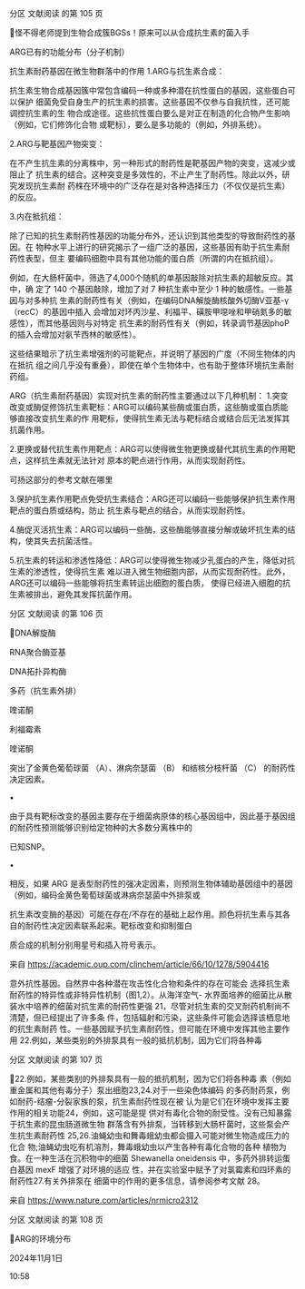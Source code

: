 分区 文献阅读 的第 105 页

怪不得老师提到生物合成簇BGSs！原来可以从合成抗生素的菌入手

ARG已有的功能分布（分子机制）

抗生素耐药基因在微生物群落中的作用
1.ARG与抗生素合成：

抗生素生物合成基因簇中常包含编码一种或多种潜在抗性蛋白的基因，这些蛋白可以保护
细菌免受自身生产的抗生素的损害。这些基因不仅参与自我抗性，还可能调控抗生素的生
物合成途径。这些抗性蛋白要么是对正在制造的化合物产生影响（例如，它们修饰化合物
或靶标），要么是多功能的（例如，外排系统）。

2.ARG与靶基因产物突变：

在不产生抗生素的分离株中，另一种形式的耐药性是靶基因产物的突变，这减少或阻止了
抗生素的结合。这种突变是多效性的，不止产生了耐药性。除此以外，研究发现抗生素耐
药株在环境中的广泛存在是对各种选择压力（不仅仅是抗生素）的反应。

3.内在抵抗组：

除了已知的抗生素耐药性基因的功能分布外，还认识到其他类型的导致耐药性的基因。在
物种水平上进行的研究揭示了一组广泛的基因，这些基因有助于抗生素耐药性表型，但主
要编码细胞中具有其他功能的蛋白质（所谓的内在抵抗组）。

例如，在大肠杆菌中，筛选了4,000个随机的单基因敲除对抗生素的超敏反应。其中，确
定了 140 个基因敲除，增加了对 7 种抗生素中至少 1 种的敏感性。一些基因与对多种抗
生素的耐药性有关（例如，在编码DNA解旋酶核酸外切酶V亚基-γ（recC）的基因中插入
会增加对环丙沙星、利福平、磺胺甲噁唑和甲硝氮多的敏感性），而其他基因则与对特定
抗生素的耐药性有关（例如，转录调节基因phoP的插入会增加对氨苄西林的敏感性）。

这些结果暗示了抗生素增强剂的可能靶点，并说明了基因的广度（不同生物体的内在抵抗
组之间几乎没有重叠），即使在单个生物体中，也有助于整体环境抗生素耐药组。

ARG（抗生素耐药基因）实现对抗生素的耐药性主要通过以下几种机制：
1.突变改变或酶促修饰抗生素靶标：ARG可以编码某些酶或蛋白质，这些酶或蛋白质能够直接改变抗生素的作
用靶标，使得抗生素无法与靶标结合或结合后无法发挥其抗菌作用。

2.更换或替代抗生素作用靶点：ARG可以使得微生物更换或替代其抗生素的作用靶点，这样抗生素就无法针对
原本的靶点进行作用，从而实现耐药性。

可扬这部分的参考文献在哪里

3.保护抗生素作用靶点免受抗生素结合：ARG还可以编码一些能够保护抗生素作用靶点的蛋白质或结构，防止
抗生素与靶点的结合，从而实现耐药性。

4.酶促灭活抗生素：ARG可以编码一些酶，这些酶能够直接分解或破坏抗生素的结构，使其失去抗菌活性。

5.抗生素的转运和渗透性降低：ARG可以使得微生物减少孔蛋白的产生，降低对抗生素的渗透性，使得抗生素
难以进入微生物细胞内部，从而实现耐药性。此外，ARG还可以编码一些能够将抗生素转运出细胞的蛋白质，
使得已经进入细胞的抗生素被排出，避免其发挥抗菌作用。

分区 文献阅读 的第 106 页

DNA解旋酶

RNA聚合酶亚基

DNA拓扑异构酶

多药（抗生素外排）

喹诺酮

利福霉素

喹诺酮

突出了金黄色葡萄球菌 （A）、淋病奈瑟菌 （B） 和结核分枝杆菌 （C） 的耐药性决定因素。

•

由于具有靶标改变的基因主要存在于细菌病原体的核心基因组中，因此基于基因组的耐药性预测能够识别给定物种的大多数分离株中的

已知SNP。

•

相反，如果 ARG 是表型耐药性的强决定因素，则预测生物体辅助基因组中的基因（例如，编码金黄色葡萄球菌或淋病奈瑟菌中外排泵或

抗生素改变酶的基因）可能在存在/不存在的基础上起作用。颜色将抗生素与其各自的耐药性决定因素联系起来。靶标改变和抑制蛋白

质合成的机制分别用星号和插入符号表示。

来自 <https://academic.oup.com/clinchem/article/66/10/1278/5904416>

意外抗性基因。自然界中各种潜在攻击性化合物和条件的存在可能会
选择抗生素耐药性的特异性或非特异性机制（图1,2）。从海洋空气-
水界面培养的细菌比从散装水中培养的细菌对抗生素的耐药性更强
21，尽管对抗生素的交叉耐药机制尚不清楚，但已经提出了许多条
件，包括辐射和污染，这些条件可能会选择该栖息地的抗生素耐药
性。一些基因赋予抗生素耐药性，但可能在环境中发挥其他主要作用
22.例如，某些类别的外排泵具有一般的抵抗机制，因为它们将各种毒

分区 文献阅读 的第 107 页

22.例如，某些类别的外排泵具有一般的抵抗机制，因为它们将各种毒
素（例如重金属和其他有毒分子）泵出细胞23,24.对于一些染色体编码
的多药耐药泵，例如耐药-结瘤-分裂家族的泵，抗生素耐药性现在被
认为是它们在环境中发挥主要作用的相关功能24，例如，这可能是提
供对有毒化合物的耐受性。没有已知暴露于抗生素的昆虫肠道微生物
群落含有外排泵，当转移到大肠杆菌时，这些泵会产生抗生素耐药性
25,26.油蝇幼虫和舞毒蛾幼虫都会摄入可能对微生物造成压力的化合
物;油蝇幼虫吃有机溶剂，舞毒蛾幼虫以产生各种有毒化合物的各种
植物为食。在一种生活在沉积物中的细菌 Shewanella
oneidensis 中，多药外排转运蛋白基因 mexF 增强了对环境的适应
性，并在实验室中赋予了对氯霉素和四环素的耐药性27.有关外排泵在
细菌中的作用的更多信息，请参阅参考文献 28。

来自 <https://www.nature.com/articles/nrmicro2312>

分区 文献阅读 的第 108 页

ARG的环境分布

2024年11月1日

10:58